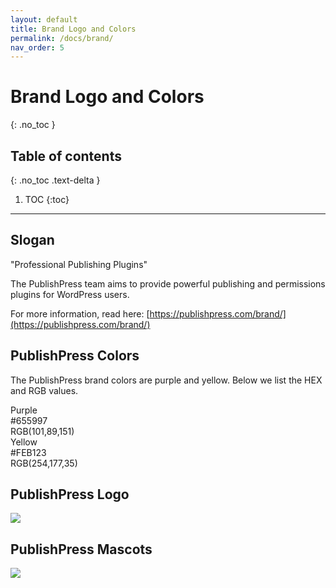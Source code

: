 ```yaml
---
layout: default
title: Brand Logo and Colors
permalink: /docs/brand/
nav_order: 5
---
```


# Brand Logo and Colors
{: .no_toc }

## Table of contents
{: .no_toc .text-delta }

1. TOC
{:toc}

---
## Slogan

<div class="slogan">"Professional Publishing Plugins"</div>

The PublishPress team aims to provide powerful publishing and permissions plugins for WordPress users.

For more information, read here: [https://publishpress.com/brand/](https://publishpress.com/brand/)

## PublishPress Colors 

The PublishPress brand colors are purple and yellow. Below we list the HEX and RGB values.

<div class="bg-publishpress-purple">
    <div class="color-title">Purple</div>
    <div>#655997</div>
    <div>RGB(101,89,151)</div>
</div>

<div class="bg-publishpress-yellow">
    <div class="color-title">Yellow</div>
    <div>#FEB123</div>
    <div>RGB(254,177,35)</div>
</div>

## PublishPress Logo

<div class="logo-wrapper">
    <img src="https://137842-399165-1-raikfcquaxqncofqfm.stackpathdns.com/wp-content/uploads/2018/08/publishpress-media.png" />
</div>

## PublishPress Mascots

<div class="logo-wrapper">
    <img src="https://137842-399165-1-raikfcquaxqncofqfm.stackpathdns.com/wp-content/uploads/2019/09/1er-design-size-1280x800.png" />
</div>

